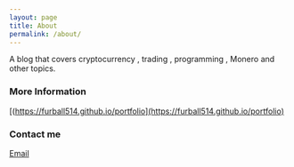 ```yaml
---
layout: page
title: About
permalink: /about/
---
```


A blog that covers cryptocurrency , trading , programming , Monero and other topics.

### More Information

[(https://furball514.github.io/portfolio](https://furball514.github.io/portfolio)

### Contact me

[Email](http://scr.im/3nji)
